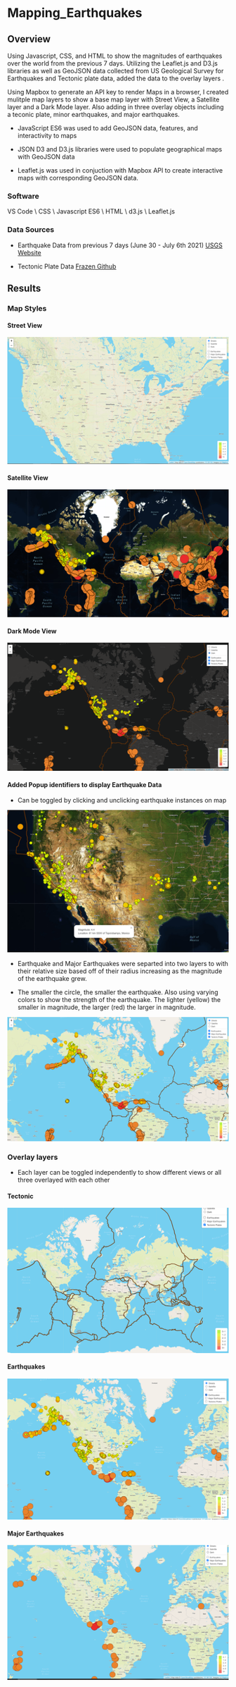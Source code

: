 # Mapping_Earthquakes

## Overview

Using Javascript, CSS, and HTML to show the magnitudes of earthquakes over the world from the previous 7 days. Utilizing the Leaflet.js and D3.js libraries as well as GeoJSON data collected from US Geological Survey for Earthquakes and Tectonic plate data, added the data to the overlay layers .

Using Mapbox to generate an API key to render Maps in a browser, I created mulitple map layers to show a base map layer with Street View, a Satellite layer and a Dark Mode layer. Also adding in three overlay objects including a teconic plate, minor earthquakes, and major earthquakes.

- JavaScript ES6 was used to add GeoJSON data, features, and interactivity to maps

- JSON D3 and D3.js libraries were used to populate geographical maps with GeoJSON data

- Leaflet.js was used in conjuction with Mapbox API to create interactive maps with corresponding GeoJSON data.



### Software

VS Code \ 
CSS \ 
Javascript ES6 \ 
HTML \ 
d3.js \ 
Leaflet.js 

### Data Sources

- Earthquake Data from previous 7 days (June 30 - July 6th 2021) [USGS Website](https://earthquake.usgs.gov/earthquakes/feed/v1.0/geojson.php)

- Tectonic Plate Data [Frazen Github](https://github.com/fraxen/tectonicplates)

## Results

### Map Styles

#### Street View

![image](https://github.com/roderickspells/Mapping_Earthquakes/blob/main/Images/streetLayer.png)

#### Satellite View

![image](https://github.com/roderickspells/Mapping_Earthquakes/blob/main/Images/satelliteLayer.png)

#### Dark Mode View

![image](https://github.com/roderickspells/Mapping_Earthquakes/blob/main/Images/darkLayer.png)

#### Added Popup identifiers to display Earthquake Data

- Can be toggled by clicking and unclicking earthquake instances on map

![image](https://github.com/roderickspells/Mapping_Earthquakes/blob/main/Images/popup.png)

- Earthquake and Major Earthquakes were separted into two layers to with their relative size based off of their radius increasing as the magnitude of the earthquake grew. 

- The smaller the circle, the smaller the earthquake. Also using varying colors to show the strength of the earthquake. The lighter (yellow) the smaller in magnitude, the larger (red) the larger in magnitude.

![image](https://github.com/roderickspells/Mapping_Earthquakes/blob/main/Images/baseMap.png)


### Overlay layers

- Each layer can be toggled independently to show different views or all three overlayed with each other

#### Tectonic

![image](https://github.com/roderickspells/Mapping_Earthquakes/blob/main/Images/tectonicLayer.png)

#### Earthquakes

![image](https://github.com/roderickspells/Mapping_Earthquakes/blob/main/Images/earthquakeLayer.png)

#### Major Earthquakes

![image](https://github.com/roderickspells/Mapping_Earthquakes/blob/main/Images/majorEarthquake.png)




